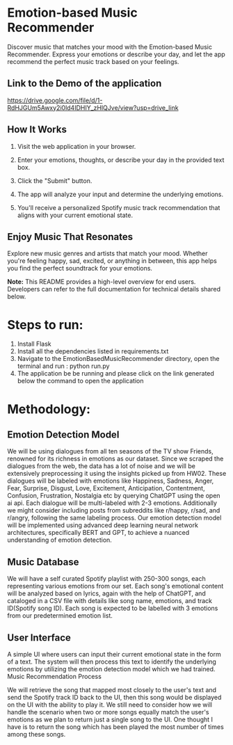 # Emotion-based Music Recommender

Discover music that matches your mood with the Emotion-based Music Recommender. Express your emotions or describe your day, and let the app recommend the perfect music track based on your feelings.

## Link to the Demo of the application
https://drive.google.com/file/d/1-RdHJGUm5Awxy2i0ld4IDHIY_zHlQJve/view?usp=drive_link

## How It Works

1. Visit the web application in your browser.

2. Enter your emotions, thoughts, or describe your day in the provided text box.

3. Click the "Submit" button.

4. The app will analyze your input and determine the underlying emotions.

5. You'll receive a personalized Spotify music track recommendation that aligns with your current emotional state.

## Enjoy Music That Resonates

Explore new music genres and artists that match your mood. Whether you're feeling happy, sad, excited, or anything in between, this app helps you find the perfect soundtrack for your emotions.

**Note:** This README provides a high-level overview for end users. Developers can refer to the full documentation for technical details shared below.

# Steps to run:
1. Install Flask
2. Install all the dependencies listed in requirements.txt
3. Navigate to the EmotionBasedMusicRecommender directory, open the terminal and run : python run.py
4. The application be be running and please click on the link generated below the command to open the application

# Methodology:
## Emotion Detection Model

We will be using dialogues from all ten seasons of the TV show Friends, renowned for its richness in emotions as our dataset.
Since we scraped the dialogues from the web, the data has a lot of noise and we will be extensively preprocessing it using the insights picked up from HW02.
These dialogues will be labeled with emotions like Happiness, Sadness, Anger, Fear, Surprise, Disgust, Love, Excitement, Anticipation, Contentment, Confusion, Frustration, Nostalgia etc by querying ChatGPT using the open ai api. Each dialogue will be multi-labeled with 2-3 emotions.
Additionally we might consider including posts from subreddits like r/happy, r/sad, and r/angry, following the same labeling process.
Our emotion detection model will be implemented using advanced deep learning neural network architectures, specifically BERT and GPT, to achieve a nuanced understanding of emotion detection.

## Music Database

We will have a self curated Spotify playlist with 250-300 songs, each representing various emotions from our set.
Each song's emotional content will be analyzed based on lyrics, again with the help of ChatGPT, and cataloged in a CSV file with details like song name, emotions, and track ID(Spotify song ID). Each song is expected to be labelled with 3 emotions from our predetermined emotion list.

## User Interface

A simple UI where users can input their current emotional state in the form of a text.
The system will then process this text to identify the underlying emotions by utilizing the emotion detection model which we had trained.
Music Recommendation Process

We will retrieve the song that mapped most closely to the user's text and send the Spotify track ID back to the UI, then this song would be displayed on the UI with the ability to play it.
We still need to consider how we will handle the scenario when two or more songs equally match the user's emotions as we plan to return just a single song to the UI. One thought I have is to return the song which has been played the most number of times among these songs.
